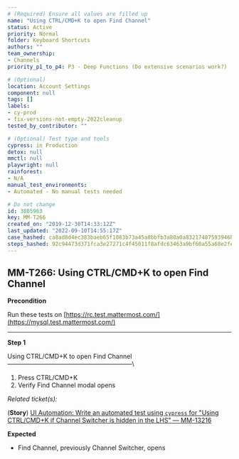 ```yaml
---
# (Required) Ensure all values are filled up
name: "Using CTRL/CMD+K to open Find Channel"
status: Active
priority: Normal
folder: Keyboard Shortcuts
authors: ""
team_ownership:
- Channels
priority_p1_to_p4: P3 - Deep Functions (Do extensive scenarios work?)

# (Optional)
location: Account Settings
component: null
tags: []
labels:
- cy-prod
- fix-versions-not-empty-2022cleanup
tested_by_contributor: ""

# (Optional) Test type and tools
cypress: in Production
detox: null
mmctl: null
playwright: null
rainforest:
- N/A
manual_test_environments:
- Automated - No manual tests needed

# Do not change
id: 3805963
key: MM-T266
created_on: "2019-12-30T14:33:12Z"
last_updated: "2022-09-10T14:55:17Z"
case_hashed: ca8ad8d4ec383baeb65f1083b73a45a8bbfb3a80a0a83217487593946b355bff8a4708873bf3ef51da2796e89f33a0c3
steps_hashed: 92c94473d371fca3e27271c4f45011f8afdc63463a9bf60a55a68e2fee461243c5a0830047446af0757f0d4579911321
---
```


<!-- (Auto-generated) Based on frontmatter's "key" and "name" -->

## MM-T266: Using CTRL/CMD+K to open Find Channel

**Precondition**

Run these tests on [https://rc.test.mattermost.com/](https://mysql.test.mattermost.com/)

---

**Step 1**

Using CTRL/CMD+K to open Find Channel\
––––––––––––––––––––––––––––––––––––––––\\

1. Press CTRL/CMD+K
2. Verify Find Channel modal opens

_Related ticket(s):_

(**Story**) [UI Automation: Write an automated test using `cypress` for "Using CTRL/CMD+K if Channel Switcher is hidden in the LHS" — MM-13216](https://mattermost.atlassian.net/browse/MM-13216)

**Expected**

- Find Channel, previously Channel Switcher, opens
